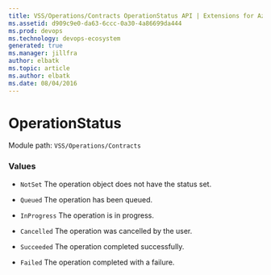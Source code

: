```yaml
---
title: VSS/Operations/Contracts OperationStatus API | Extensions for Azure DevOps Services
ms.assetid: d909c9e0-da63-6ccc-0a30-4a86699da444
ms.prod: devops
ms.technology: devops-ecosystem
generated: true
ms.manager: jillfra
author: elbatk
ms.topic: article
ms.author: elbatk
ms.date: 08/04/2016
---
```


# OperationStatus

Module path: `VSS/Operations/Contracts`

### Values

* `NotSet` The operation object does not have the status set.

* `Queued` The operation has been queued.

* `InProgress` The operation is in progress.

* `Cancelled` The operation was cancelled by the user.

* `Succeeded` The operation completed successfully.

* `Failed` The operation completed with a failure.

